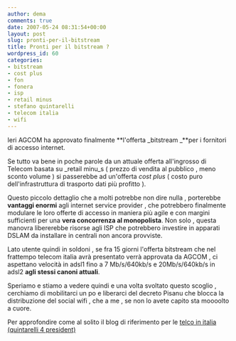 ```yaml
---
author: dema
comments: true
date: 2007-05-24 08:31:54+00:00
layout: post
slug: pronti-per-il-bitstream
title: Pronti per il bitstream ?
wordpress_id: 60
categories:
- bitstream
- cost plus
- fon
- fonera
- isp
- retail minus
- stefano quintarelli
- telecom italia
- wifi
---
```


Ieri AGCOM ha approvato finalmente  **l'offerta _bitstream _**per i fornitori di accesso internet.

Se tutto va bene in poche parole da un attuale offerta all'ingrosso di Telecom basata su _retail minu_s ( prezzo di vendita al pubblico , meno sconto volume ) si passerebbe ad un'offerta _cost plus_ ( costo puro dell'infrastruttura di trasporto dati  più profitto ).

Questo piccolo dettaglio che a molti potrebbe non dire nulla , porterebbe **vantaggi enormi** agli internet service provider , che potrebbero finalmente modulare le loro offerte di accesso in maniera più agile e con margini sufficienti per una **vera concorrenza al monopolista**. Non solo , questa manovra  libererebbe risorse agli ISP che potrebbero investire in apparati DSLAM da installare in centrali non ancora provviste.

Lato utente quindi in soldoni , se fra 15 giorni l'offerta bitstream che nel frattempo telecom italia avrà presentato verrà approvata da AGCOM , ci aspettano velocità in adsl1 fino a 7 Mb/s/640kb/s e 20Mb/s/640kb/s in adsl2 **agli stessi canoni attuali**.

Speriamo e stiamo a vedere quindi e una volta svoltato questo scoglio , cerchiamo di mobilitarci un po e liberarci del decreto Pisanu che blocca la distribuzione del social wifi , che a me , se non lo avete capito sta moooolto a cuore.

Per approfondire come al solito il blog di riferimento per le [telco in italia (quintarelli 4 president)
](http://blog.quintarelli.it/2007/05/rivoluzione_ads.html)
